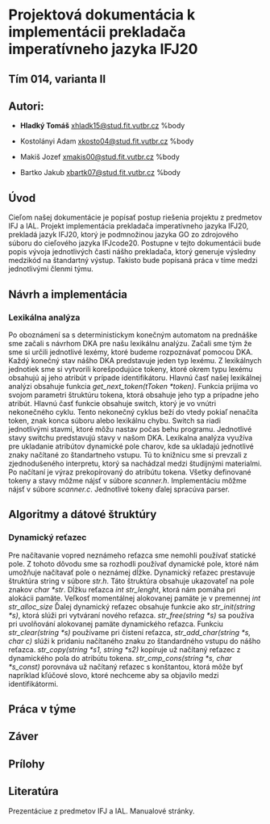 # Projektová dokumentácia k implementácii prekladača imperatívneho jazyka IFJ20
## Tím 014, varianta II
## Autori:
- **Hladký Tomáš** xhladk15@stud.fit.vutbr.cz		%body

- Kostolányi Adam xkosto04@stud.fit.vutbr.cz			%body		

- Makiš Jozef xmakis00@stud.fit.vutbr.cz			%body

- Bartko Jakub xbartk07@stud.fit.vutbr.cz			%body

## Úvod 

Cieľom našej dokumentácie je popísať postup riešenia projektu z predmetov IFJ a IAL. Projekt implementácia prekladača imperatívneho jazyka IFJ20, prekladá jazyk IFJ20, ktorý je podmnožinou jazyka GO zo zdrojového súboru do cieľového jazyka IFJcode20.  Postupne v tejto dokumentácii bude popis vývoja jednotlivých časti nášho prekladača, ktorý generuje výsledny medzikód na štandartný výstup. Takisto bude popísaná práca v tíme medzi jednotlivými členmi týmu.
## Návrh a implementácia
### Lexikálna analýza
Po oboznámení sa s deterministickym konečným automatom na prednáške sme začali s návrhom DKA pre našu lexikálnu analýzu. Začali sme tým že sme si určili jednotlivé lexémy, ktoré budeme rozpoznávať pomocou DKA. Každý konečný stav nášho DKA predstavuje jeden typ lexému. Z lexikálnych jednotiek sme si vytvorili korešpodujúce tokeny, ktoré okrem typu lexému obsahujú aj jeho atribút v prípade identifikátoru. Hlavnú časť našej lexikálnej analýzi obsahuje funkcia _get_next_token(tToken *token)_. Funkcia prijíma vo svojom parametri štruktúru tokena, ktorá obsahuje jeho typ a prípadne jeho atribút. Hlavnú časť funkcie obsahuje switch, ktorý je vo vnútri nekonečného cyklu. Tento nekonečný cyklus beží do vtedy pokiaľ nenačíta token, znak konca súboru alebo lexikálnu chybu. Switch sa riadi jednotlivými stavmi, ktoré môžu nastav počas behu programu. Jednotlivé stavy switchu predstavujú stavy v našom DKA. Lexikalna analýza využíva pre ukladanie atribútov dynamické pole charov, kde sa ukladajú jednotlivé znaky načítané zo štandartneho vstupu. Tú to knižnicu sme si prevzali z zjednodušeného interpretu, ktorý sa nachádzal medzi študijnými materialmi. Po načítaní je výraz prekopírovaný do atribútu tokena. Všetky definované tokeny a stavy môžme nájsť v súbore *scanner.h*. Implementáciu môžme nájsť v súbore *scanner.c*. Jednotlivé tokeny ďalej spracúva parser.

## Algoritmy a dátové štruktúry
### Dynamický reťazec
Pre načítavanie vopred neznámeho reťazca sme nemohli používať statické pole. Z tohoto dôvodu sme sa rozhodli používať dynamické pole, ktoré nám umožňuje načítavať pole o neznámej dĺžke. Dynamický reťazec prestavuje štruktúra string v súbore *str.h*. Táto štruktúra obsahuje ukazovateľ na pole znakov _char *str_. Dĺžku reťazca _int str_lenght_, ktorá nám pomáha pri alokácii pamäte. Veľkosť momentálnej alokovanej pamäte je v premennej _int str_alloc_size_ Ďalej dynamický reťazec obsahuje funkcie ako _str_init(string *s)_, ktorá slúži pri vytváraní nového reťazca. _str_free(string *s)_ sa používa pri uvolňování alokovanej pamäte dynamického reťazca. Funkciu _str_clear(string *s)_ používame pri čistení reťazca, _str_add_char(string *s, char c)_ slúži k pridaniu načítaného znaku zo štandardného vstupu do nášho reťazca. _str_copy(string *s1, string *s2)_ kopíruje už načítaný reťazec z dynamického pola do atribútu tokena. _str_cmp_cons(string *s, char *s_const)_ porovnáva už načítaný reťazec s konštantou, ktorá môže byť napríklad kľúčové slovo, ktoré nechceme aby sa objavilo medzi identifikátormi. 
## Práca v týme 
## Záver
## Prílohy
## Literatúra
Prezentáciue z predmetov IFJ a IAL.
Manualové stránky.
<!--stackedit_data:
eyJoaXN0b3J5IjpbMTg3Nzk5NDQ2NSwxOTY1OTQ5MTE4LC01NT
Y1NTcxNzgsLTM5NTg1MjQzMSwxMDUwMTIxODQsMTU2MTc0OTA2
NywyMTM1MzI3MTA4LC0xMDkxNDI0ODI0LC02NTA0MzcxMjZdfQ
==
-->
